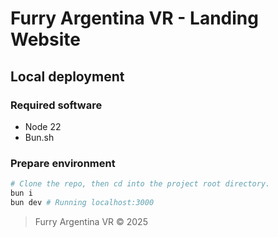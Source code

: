 # Furry Argentina VR - Landing Website
## Local deployment
### Required software
- Node 22
- Bun.sh
### Prepare environment
```sh
# Clone the repo, then cd into the project root directory.
bun i
bun dev # Running localhost:3000
```

> Furry Argentina VR © 2025